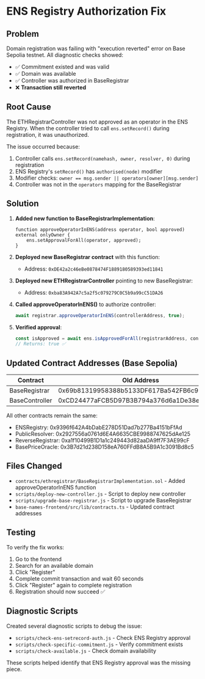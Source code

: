 # ENS Registry Authorization Fix

## Problem
Domain registration was failing with "execution reverted" error on Base Sepolia testnet. All diagnostic checks showed:
- ✅ Commitment existed and was valid
- ✅ Domain was available
- ✅ Controller was authorized in BaseRegistrar
- ❌ **Transaction still reverted**

## Root Cause
The ETHRegistrarController was not approved as an operator in the ENS Registry. When the controller tried to call `ens.setRecord()` during registration, it was unauthorized.

The issue occurred because:
1. Controller calls `ens.setRecord(namehash, owner, resolver, 0)` during registration
2. ENS Registry's `setRecord()` has `authorised(node)` modifier
3. Modifier checks: `owner == msg.sender || operators[owner][msg.sender]`
4. Controller was not in the `operators` mapping for the BaseRegistrar

## Solution
1. **Added new function to BaseRegistrarImplementation**:
   ```solidity
   function approveOperatorInENS(address operator, bool approved) external onlyOwner {
       ens.setApprovalForAll(operator, approved);
   }
   ```

2. **Deployed new BaseRegistrar contract** with this function:
   - Address: `0xDE42a2c46eBe0878474F1889180589393ed11841`

3. **Deployed new ETHRegistrarController** pointing to new BaseRegistrar:
   - Address: `0xba83A942A7c5a2f5c079279C0C5b9a99cC51DA26`

4. **Called approveOperatorInENS()** to authorize controller:
   ```javascript
   await registrar.approveOperatorInENS(controllerAddress, true);
   ```

5. **Verified approval**:
   ```javascript
   const isApproved = await ens.isApprovedForAll(registrarAddress, controllerAddress);
   // Returns: true ✅
   ```

## Updated Contract Addresses (Base Sepolia)

| Contract | Old Address | New Address |
|----------|-------------|-------------|
| BaseRegistrar | 0x69b81319958388b5133DF617Ba542FB6c9e03177 | **0xDE42a2c46eBe0878474F1889180589393ed11841** |
| BaseController | 0xCD24477aFCB5D97B3B794a376d6a1De38e640564 | **0xba83A942A7c5a2f5c079279C0C5b9a99cC51DA26** |

All other contracts remain the same:
- ENSRegistry: 0x9396f642A4bDabE278D51Dad7b277Ba4151bFfAd
- PublicResolver: 0x2927556a0761d6E4A6635CBE9988747625dAe125
- ReverseRegistrar: 0xa1f10499B1D1a1c249443d82aaDA9ff7F3AE99cF
- BasePriceOracle: 0x3B7d21d238D158eA760FFdB8A5B9A1c3091Bd8c5

## Files Changed
- `contracts/ethregistrar/BaseRegistrarImplementation.sol` - Added approveOperatorInENS function
- `scripts/deploy-new-controller.js` - Script to deploy new controller
- `scripts/upgrade-base-registrar.js` - Script to upgrade BaseRegistrar
- `base-names-frontend/src/lib/contracts.ts` - Updated contract addresses

## Testing
To verify the fix works:
1. Go to the frontend
2. Search for an available domain
3. Click "Register"
4. Complete commit transaction and wait 60 seconds
5. Click "Register" again to complete registration
6. Registration should now succeed ✅

## Diagnostic Scripts
Created several diagnostic scripts to debug the issue:
- `scripts/check-ens-setrecord-auth.js` - Check ENS Registry approval
- `scripts/check-specific-commitment.js` - Verify commitment exists
- `scripts/check-available.js` - Check domain availability

These scripts helped identify that ENS Registry approval was the missing piece.
